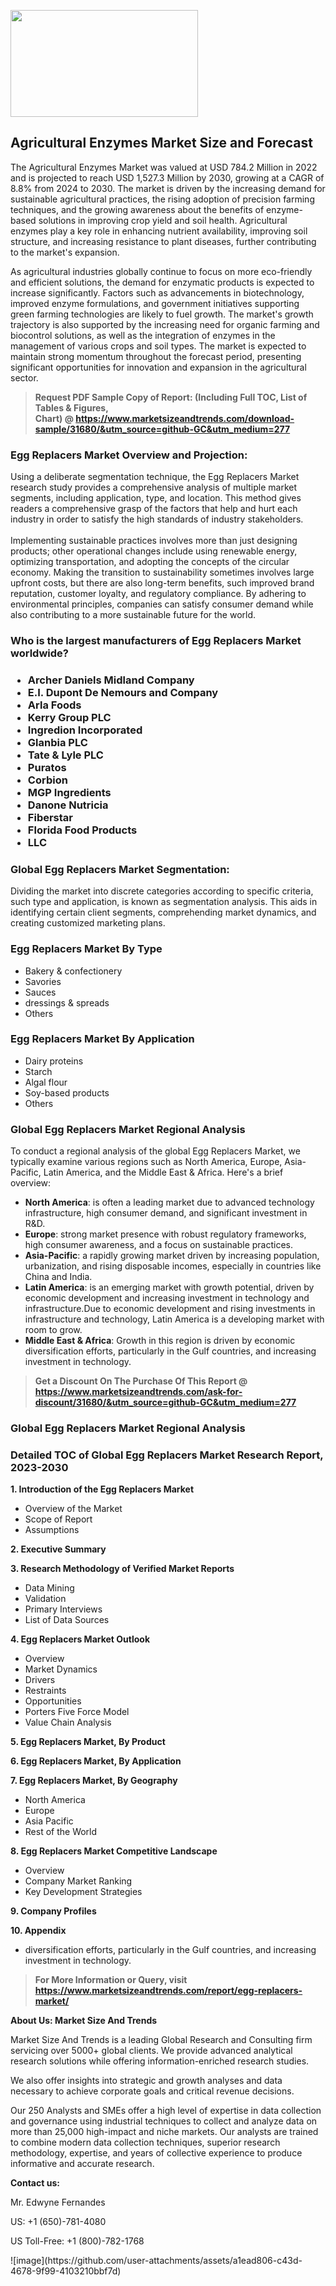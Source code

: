 <p><img class="alignnone size-medium wp-image-20088" src="https://ffe5etoiles.com/wp-content/uploads/2024/12/MST1-300x171.png" alt="" width="300" height="171" /></p><h2>Agricultural Enzymes Market Size and Forecast</h2><p>The Agricultural Enzymes Market was valued at USD 784.2 Million in 2022 and is projected to reach USD 1,527.3 Million by 2030, growing at a CAGR of 8.8% from 2024 to 2030. The market is driven by the increasing demand for sustainable agricultural practices, the rising adoption of precision farming techniques, and the growing awareness about the benefits of enzyme-based solutions in improving crop yield and soil health. Agricultural enzymes play a key role in enhancing nutrient availability, improving soil structure, and increasing resistance to plant diseases, further contributing to the market's expansion.</p><p>As agricultural industries globally continue to focus on more eco-friendly and efficient solutions, the demand for enzymatic products is expected to increase significantly. Factors such as advancements in biotechnology, improved enzyme formulations, and government initiatives supporting green farming technologies are likely to fuel growth. The market's growth trajectory is also supported by the increasing need for organic farming and biocontrol solutions, as well as the integration of enzymes in the management of various crops and soil types. The market is expected to maintain strong momentum throughout the forecast period, presenting significant opportunities for innovation and expansion in the agricultural sector.</p></p><blockquote id="" class=""><strong>Request PDF Sample Copy of Report: (Including Full TOC, List of Tables &amp; Figures, Chart)&nbsp;@&nbsp;<strong><a href="https://www.marketsizeandtrends.com/download-sample/31680/&utm_source=github-GC&utm_medium=277" target="_blank">https://www.marketsizeandtrends.com/download-sample/31680/&utm_source=github-GC&utm_medium=277</a></strong></strong></blockquote><h3 id="" class="">Egg Replacers Market&nbsp;Overview and Projection:</h3><p id="" class="">Using a deliberate segmentation technique, the Egg Replacers Market research study provides a comprehensive analysis of multiple market segments, including application, type, and location. This method gives readers a comprehensive grasp of the factors that help and hurt each industry in order to satisfy the high standards of industry stakeholders. <br /> <br />Implementing sustainable practices involves more than just designing products; other operational changes include using renewable energy, optimizing transportation, and adopting the concepts of the circular economy. Making the transition to sustainability sometimes involves large upfront costs, but there are also long-term benefits, such improved brand reputation, customer loyalty, and regulatory compliance. By adhering to environmental principles, companies can satisfy consumer demand while also contributing to a more sustainable future for the world.</p><h3 id="" class="">Who is the largest manufacturers of&nbsp;Egg Replacers Market worldwide?</h3><h3 class=""><p><ul><li>Archer Daniels Midland Company </li><li> E.I. Dupont De Nemours and Company </li><li> Arla Foods </li><li> Kerry Group PLC </li><li> Ingredion Incorporated </li><li> Glanbia PLC </li><li> Tate & Lyle PLC </li><li> Puratos </li><li> Corbion </li><li> MGP Ingredients </li><li> Danone Nutricia </li><li> Fiberstar </li><li> Florida Food Products </li><li> LLC</li></ul></p></h3><h3 id="" class="">Global&nbsp;Egg Replacers Market Segmentation:</h3><p id="" class="">Dividing the market into discrete categories according to specific criteria, such type and application, is known as segmentation analysis. This aids in identifying certain client segments, comprehending market dynamics, and creating customized marketing plans.</p><h3 id="" class="">Egg Replacers Market&nbsp;By Type</h3><p><p><ul><li>Bakery & confectionery </li><li> Savories </li><li> Sauces </li><li> dressings & spreads </li><li> Others</p></li></ul></p></p><h3 id="" class="">Egg Replacers Market&nbsp;By Application</h3><p class=""><p><ul><li>Dairy proteins </li><li> Starch </li><li> Algal flour </li><li> Soy-based products </li><li> Others</li></ul></p></p><h3 id="" class="">Global Egg Replacers Market Regional Analysis</h3><p id="" class="">To conduct a regional analysis of the global Egg Replacers Market, we typically examine various regions such as North America, Europe, Asia-Pacific, Latin America, and the Middle East &amp; Africa. Here's a brief overview:</p><ul><li><strong>North America</strong>: is often a leading market due to advanced technology infrastructure, high consumer demand, and significant investment in R&amp;D.</li><li><strong>Europe</strong>: strong market presence with robust regulatory frameworks, high consumer awareness, and a focus on sustainable practices.</li><li><strong>Asia-Pacific</strong>: a rapidly growing market driven by increasing population, urbanization, and rising disposable incomes, especially in countries like China and India.</li><li><strong>Latin America</strong>: is an emerging market with growth potential, driven by economic development and increasing investment in technology and infrastructure.Due to economic development and rising investments in infrastructure and technology, Latin America is a developing market with room to grow.</li><li><strong>Middle East &amp; Africa</strong>: Growth in this region is driven by economic diversification efforts, particularly in the Gulf countries, and increasing investment in technology.</li></ul><blockquote id="" class=""><strong>Get a Discount On The Purchase Of This Report @ <strong><a href="https://www.marketsizeandtrends.com/ask-for-discount/31680/&utm_source=github-GC&utm_medium=277" target="_blank">https://www.marketsizeandtrends.com/ask-for-discount/31680/&utm_source=github-GC&utm_medium=277</a></strong></strong></blockquote><h3 id="" class="">Global Egg Replacers Market Regional Analysis</h3><h3 id="" class="">Detailed TOC of Global Egg Replacers Market Research Report, 2023-2030</h3><p id="" class=""><strong>1. Introduction of the Egg Replacers Market</strong></p><ul><li>Overview of the Market</li><li>Scope of Report</li><li>Assumptions</li></ul><p id="" class=""><strong>2. Executive Summary</strong></p><p id="" class=""><strong>3. Research Methodology of Verified Market Reports</strong></p><ul><li>Data Mining</li><li>Validation</li><li>Primary Interviews</li><li>List of Data Sources</li></ul><p id="" class=""><strong>4. Egg Replacers Market Outlook</strong></p><ul><li>Overview</li><li>Market Dynamics</li><li>Drivers</li><li>Restraints</li><li>Opportunities</li><li>Porters Five Force Model</li><li>Value Chain Analysis</li></ul><p id="" class=""><strong>5. Egg Replacers Market, By Product</strong></p><p id="" class=""><strong>6. Egg Replacers Market, By Application</strong></p><p id="" class=""><strong>7. Egg Replacers Market, By Geography</strong></p><ul><li>North America</li><li>Europe</li><li>Asia Pacific</li><li>Rest of the World</li></ul><p id="" class=""><strong>8. Egg Replacers Market Competitive Landscape</strong></p><ul><li>Overview</li><li>Company Market Ranking</li><li>Key Development Strategies</li></ul><p id="" class=""><strong>9. Company Profiles</strong></p><p id="" class=""><strong>10. Appendix</strong></p><ul><li>diversification efforts, particularly in the Gulf countries, and increasing investment in technology.</li></ul><blockquote id="" class=""><strong>For More Information or Query, visit <strong><strong><a href="https://www.marketsizeandtrends.com/report/egg-replacers-market/" target="_blank">https://www.marketsizeandtrends.com/report/egg-replacers-market/</a></strong></strong></strong></blockquote><p id="" class=""><strong>About Us: Market Size And Trends</strong></p><p id="" class="">Market Size And Trends is a leading Global Research and Consulting firm servicing over 5000+ global clients. We provide advanced analytical research solutions while offering information-enriched research studies.</p><p id="" class="">We also offer insights into strategic and growth analyses and data necessary to achieve corporate goals and critical revenue decisions.</p><p id="" class="">Our 250 Analysts and SMEs offer a high level of expertise in data collection and governance using industrial techniques to collect and analyze data on more than 25,000 high-impact and niche markets. Our analysts are trained to combine modern data collection techniques, superior research methodology, expertise, and years of collective experience to produce informative and accurate research.</p><p id="" class=""><strong>Contact us:</strong></p><p id="" class="">Mr. Edwyne Fernandes</p><p id="" class="">US: +1 (650)-781-4080</p><p id="" class="">US Toll-Free: +1 (800)-782-1768</p>
![image](https://github.com/user-attachments/assets/a1ead806-c43d-4678-9f99-4103210bbf7d)

